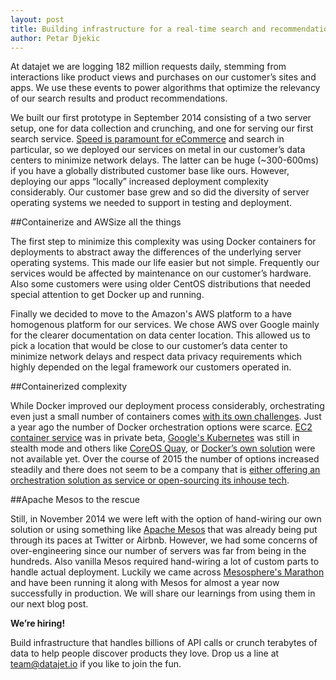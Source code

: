 ```yaml
---
layout: post
title: Building infrastructure for a real-time search and recommendation platform
author: Petar Djekic
---
```


At datajet we are logging 182 million requests daily, stemming from interactions like product views and purchases on our customer’s sites and apps. We use these events to power algorithms that optimize the relevancy of our search results and product recommendations.

We built our first prototype in September 2014 consisting of a two server setup, one for data collection and crunching, and one for serving our first search service. [Speed is paramount for eCommerce](http://glinden.blogspot.de/2006/11/marissa-mayer-at-web-20.html) and search in particular, so we deployed our services on metal in our customer’s data centers to minimize network delays. The latter can be huge (~300-600ms) if you have a globally distributed customer base like ours. However, deploying our apps “locally” increased deployment complexity considerably. Our customer base grew and so did the diversity of server operating systems we needed to support in testing and deployment.

##Containerize and AWSize all the things

The first step to minimize this complexity was using Docker containers for deployments to abstract away the differences of the underlying server operating systems. This made our life easier but not simple. Frequently our services would be affected by maintenance on our customer’s hardware. Also some customers were using older CentOS distributions that needed special attention to get Docker up and running.

Finally we decided to move to the Amazon's AWS platform to a have homogenous platform for our services. We chose AWS over Google mainly for the clearer documentation on data center location. This allowed us to pick a location that would be close to our customer’s data center to minimize network delays and respect data privacy requirements which highly depended on the legal framework our customers operated in.

##Containerized complexity

While Docker improved our deployment process considerably, orchestrating even just a small number of containers comes [with its own challenges](https://valdhaus.co/writings/docker-misconceptions/). Just a year ago the number of Docker orchestration options were scarce. [EC2 container service](http://docs.aws.amazon.com/AmazonECS/latest/developerguide/Welcome.html) was in private beta, [Google's Kubernetes](http://kubernetes.io/) was still in stealth mode and others like [CoreOS Quay](https://coreos.com/using-coreos/containers/), or [Docker’s own solution](https://docs.docker.com/compose/) were not available yet. Over the course of 2015 the number of options increased steadily and there does not seem to be a company that is [either offering an orchestration solution as service or open-sourcing its inhouse tech](https://www.quora.com/What-is-the-best-Docker-Linux-Container-orchestration-tool).

##Apache Mesos to the rescue

Still, in November 2014 we were left with the option of hand-wiring our own solution or using something like [Apache Mesos](http://mesos.apache.org/) that was already being put through its paces at Twitter or Airbnb. However, we had some concerns of over-engineering since our number of servers was far from being in the hundreds. Also vanilla Mesos required hand-wiring a lot of custom parts to handle actual deployment. Luckily we came across [Mesosphere's Marathon](https://github.com/mesosphere/marathon) and have been running it along with Mesos for almost a year now successfully in production. We will share our learnings from using them in our next blog post.

**We’re hiring!**

Build infrastructure that handles billions of API calls or crunch terabytes of data to help people discover products they love. Drop us a line at [team@datajet.io](mailto:team@datajet.io) if you like to join the fun.
